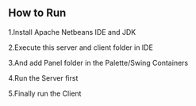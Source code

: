 How to Run 
-------------------
1.Install Apache Netbeans IDE and JDK

2.Execute this server and client folder in IDE

3.And add Panel folder in the Palette/Swing Containers

4.Run the Server first 

5.Finally run the Client 

